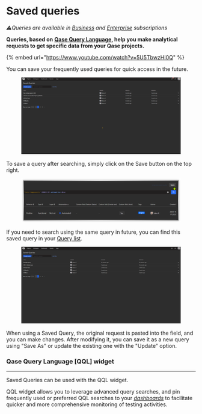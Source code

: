 # Saved queries

_⚠️Queries are available in_ [_Business_](https://help.qase.io/en/articles/5563727-business-plan) _and_ [_Enterprise_](https://help.qase.io/en/articles/6640055-enterprise-plan) _subscriptions_

**Queries, based on** [**Qase Query Language**](https://docs.qase.io/general/analytics/queries-qql-qase-query-language)**, help you make analytical requests to get specific data from your Qase projects.**



{% embed url="https://www.youtube.com/watch?v=5U5TbwzHI0Q" %}

You can save your frequently used queries for quick access in the future.

<figure><img src="../../../.gitbook/assets/query 1.gif" alt=""><figcaption></figcaption></figure>

To save a query after searching, simply click on the Save button on the top right.

<figure><img src="../../../.gitbook/assets/image (2) (1).png" alt=""><figcaption></figcaption></figure>

If you need to search using the same query in future, you can find this saved query in your [Query list](https://app.qase.io/report/queries-list).

<figure><img src="../../../.gitbook/assets/query 3.gif" alt=""><figcaption></figcaption></figure>

When using a Saved Query, the original request is pasted into the field, and you can make changes. After modifying it, you can save it as a new query using "Save As" or update the existing one with the "Update" option.

### Qase Query Language \[QQL] widget <a href="#h_fd713bb7e2" id="h_fd713bb7e2"></a>

***

Saved Queries can be used with the QQL widget.

QQL widget allows you to leverage advanced query searches, and pin frequently used or preferred QQL searches to your [_dashboards_](https://help.qase.io/en/articles/5563698-dashboards) to facilitate quicker and more comprehensive monitoring of testing activities.

<figure><img src="../../../.gitbook/assets/qql-widget.gif" alt=""><figcaption></figcaption></figure>

